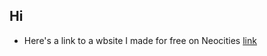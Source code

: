 ## Hi 

- Here's a link to a wbsite I made for free on Neocities [link](https://nothingthepng.neocities.org/)
